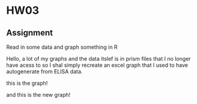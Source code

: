 # HW03
## Assignment
Read in some data and graph something in R

Hello, a lot of my graphs and the data itslef is in prism files that I no longer have acess to so I shal simply recreate an excel graph that I used to have autogenerate from ELISA data. 

this is the graph! 

and this is the new graph!


